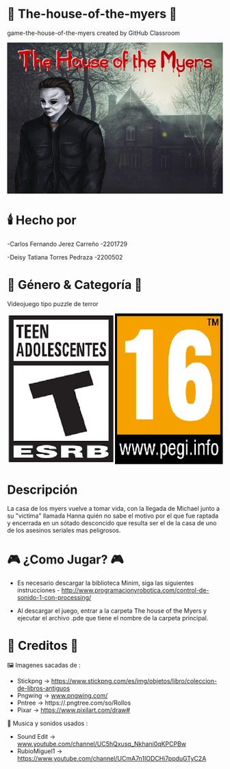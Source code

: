 # 	:hocho: The-house-of-the-myers 	:hocho:
game-the-house-of-the-myers created by GitHub Classroom

![Portada](https://github.com/Computer-Programming-I-UIS/game-the-house-of-the-myers/blob/main/Media/Inicio.png)

# 	:candle: Hecho por
-Carlos Fernando Jerez Carreño -2201729

-Deisy Tatiana Torres Pedraza -2200502

# 	:jigsaw: Género & Categoría 	:jigsaw:

Videojuego tipo puzzle de terror

![Categoría](https://github.com/Computer-Programming-I-UIS/game-the-house-of-the-myers/blob/main/Media/Categoria.png)

# Descripción

La casa de los myers vuelve a tomar vida, con la llegada de Michael junto a su "victima" llamada Hanna quién no sabe el motivo por el que fue raptada y encerrada en un sótado desconcido que resulta ser el de la casa de uno de los asesinos seriales mas peligrosos.

# 	:video_game: ¿Como Jugar? 	:video_game:

- Es necesario descargar la biblioteca Minim, siga las siguientes instrucciones - http://www.programacionyrobotica.com/control-de-sonido-1-con-processing/

- Al descargar el juego, entrar a la carpeta The house of the Myers y ejecutar el archivo .pde que tiene el nombre de la carpeta principal.

# 	:page_with_curl: Creditos 	:page_with_curl:
 :framed_picture: Imagenes sacadas de :
- Stickpng -> https://www.stickpng.com/es/img/objetos/libro/coleccion-de-libros-antiguos
- Pngwing ->  www.pngwing.com/ 
- Pntree -> https://.pngtree.com/so/Rollos
- Pixar -> https://www.pixilart.com/draw#

:musical_note: Musica y sonidos usados :

- Sound Edit -> www.youtube.com/channel/UC5hQxusq_Nkhani0qKPCPBw
- RubioMiguel1 -> https://www.youtube.com/channel/UCmA7n1IODCHi7ppduGTyC2A

